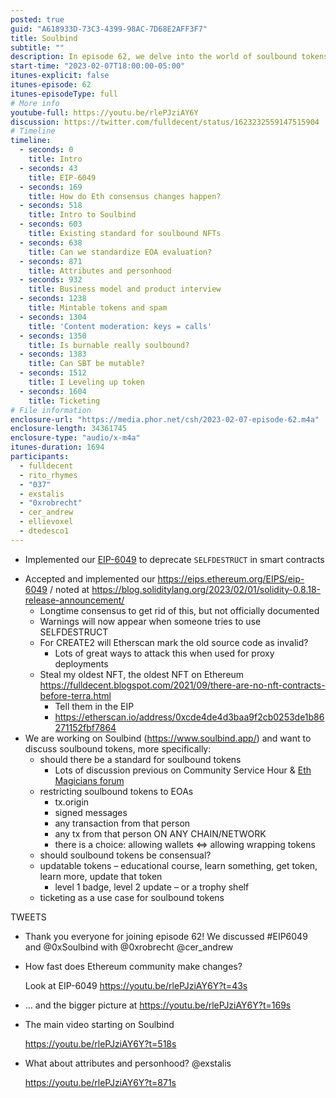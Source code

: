 ```yaml
---
posted: true
guid: "A618933D-73C3-4399-98AC-7D68E2AFF3F7"
title: Soulbind
subtitle: ""
description: In episode 62, we delve into the world of soulbound tokens. We discuss the proposed EIP-6049 and the mechanisms of Ethereum consensus changes. We also cover various concepts around these tokens such as EOA evaluation, attributes, personhood, and business models. Lastly, we explore the potential of soulbound tokens in ticketing.
start-time: "2023-02-07T18:00:00-05:00"
itunes-explicit: false
itunes-episode: 62
itunes-episodeType: full
# More info
youtube-full: https://youtu.be/rlePJziAY6Y
discussion: https://twitter.com/fulldecent/status/1623232559147515904
# Timeline
timeline:
  - seconds: 0
    title: Intro
  - seconds: 43
    title: EIP-6049
  - seconds: 169
    title: How do Eth consensus changes happen?
  - seconds: 518
    title: Intro to Soulbind
  - seconds: 603
    title: Existing standard for soulbound NFTs
  - seconds: 638
    title: Can we standardize EOA evaluation?
  - seconds: 871
    title: Attributes and personhood
  - seconds: 932
    title: Business model and product interview
  - seconds: 1238
    title: Mintable tokens and spam
  - seconds: 1304
    title: 'Content moderation: keys = calls'
  - seconds: 1350
    title: Is burnable really soulbound?
  - seconds: 1383
    title: Can SBT be mutable?
  - seconds: 1512
    title: I Leveling up token
  - seconds: 1604
    title: Ticketing
# File information
enclosure-url: "https://media.phor.net/csh/2023-02-07-episode-62.m4a"
enclosure-length: 34361745
enclosure-type: "audio/x-m4a"
itunes-duration: 1694
participants:
  - fulldecent
  - rito_rhymes
  - "037"
  - exstalis
  - "0xrobrecht"
  - cer_andrew
  - ellievoxel
  - dtedesco1
---
```


- Implemented our [EIP-6049](https://eips.ethereum.org/EIPS/eip-6049) to deprecate `SELFDESTRUCT` in smart contracts

<!--end of quick notes-->

- Accepted and implemented our https://eips.ethereum.org/EIPS/eip-6049 / noted at https://blog.soliditylang.org/2023/02/01/solidity-0.8.18-release-announcement/
  - Longtime consensus to get rid of this, but not officially documented
  - Warnings will now appear when someone tries to use SELFDESTRUCT
  - For CREATE2 will Etherscan mark the old source code as invalid?
    - Lots of great ways to attack this when used for proxy deployments
  - Steal my oldest NFT, the oldest NFT on Ethereum https://fulldecent.blogspot.com/2021/09/there-are-no-nft-contracts-before-terra.html
    - Tell them in the EIP
    - https://etherscan.io/address/0xcde4de4d3baa9f2cb0253de1b86271152fbf7864
- We are working on Soulbind (https://www.soulbind.app/) and want to discuss soulbound tokens, more specifically: 
  - should there be a standard for soulbound tokens
    - Lots of discussion previous on Community Service Hour & [Eth Magicians forum](https://ethereum-magicians.org/search?q=soulbound)
  - restricting soulbound tokens to EOAs
    - tx.origin
    - signed messages
    - any transaction from that person
    - any tx from that person ON ANY CHAIN/NETWORK
    - there is a choice: allowing wallets ⇔ allowing wrapping tokens
  - should soulbound tokens be consensual?
  - updatable tokens – educational course, learn something, get token, learn more, update that token
    - level 1 badge, level 2 update – or a trophy shelf
  - ticketing as a use case for soulbound tokens

TWEETS

- Thank you everyone for joining episode 62! We discussed #EIP6049 and @0xSoulbind with @0xrobrecht @cer_andrew

- How fast does Ethereum community make changes?

  Look at EIP-6049 https://youtu.be/rlePJziAY6Y?t=43s

- … and the bigger picture at https://youtu.be/rlePJziAY6Y?t=169s

- The main video starting on Soulbind

  https://youtu.be/rlePJziAY6Y?t=518s

- What about attributes and personhood? @exstalis

  https://youtu.be/rlePJziAY6Y?t=871s